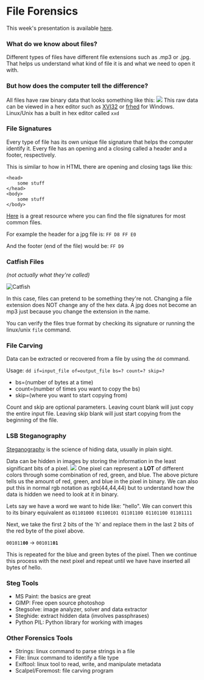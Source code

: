 # File Forensics

This week's presentation is available [here](https://goo.gl/rwUSWy).

### What do we know about files?

Different types of files have different file extensions such as .mp3 or .jpg.
That helps us understand what kind of file it is and what we need to open it with.

### But how does the computer tell the difference?
All files have raw binary data that looks something like this:
![](http://tierradatarecovery.co.uk/wp-content/uploads/2013/05/pic1.jpg)
This raw data can be viewed in a hex editor such as [XVI32](http://www.chmaas.handshake.de/delphi/freeware/xvi32/xvi32.htm) or [frhed](http://frhed.sourceforge.net/en/) for Windows. Linux/Unix has a built in hex editor called ```xxd```

  
### File Signatures

Every type of file has its own unique file signature that helps the computer identify it. Every file has an opening and a closing called a header and a footer, respectively.

This is similar to how in HTML there are opening and closing tags like this:

<html>

    <head>
        some stuff
    </head>
    <body>
        some stuff
    </body>

</html>

[Here](http://www.garykessler.net/library/file_sigs.html) is a great resource where you can find the file signatures for most common files.

For example the header for a jpg file is: ```FF D8 FF E0```

And the footer (end of the file) would be: ```FF D9```


### Catfish Files
*(not actually what they're called)*


![Catfish](http://mtvasia-com.mtvnimages.com/mtvasia-shows/catfish-meaning.jpg)

In this case, files can pretend to be something they're not. Changing a file extension does NOT change any of the hex data. A jpg does not become an mp3 just because you change the extension in the name.

You can verify the files true format by checking its signature or running the linux/unix `file` command.

### File Carving

Data can be extracted or recovered from a file by using the ```dd``` command.

Usage: `dd if=input_file of=output_file bs=? count=? skip=?`

- bs=(number of bytes at a time) 
- count=(number of times you want to copy the bs) 
- skip=(where you want to start copying from)

Count and skip are optional parameters. Leaving count blank will just copy the entire input file. Leaving skip blank will just start copying from the beginning of the file.

### LSB Steganography

[Steganography](http://www.garykessler.net/library/steganography.html) is the science of hiding data, usually in plain sight.
  
Data can be hidden in images by storing the information in the least significant bits of a pixel.
![](https://www.ethicalhacker.net/i/features/books/terrornet/terror4.jpg)
One pixel can represent a **LOT** of different colors through some combination of red, green, and blue. The above picture tells us the amount of red, green, and blue in the pixel in binary. We can also put this in normal rgb notation as rgb(44,44,44) but to understand how the data is hidden we need to look at it in binary.

Lets say we have a word we want to hide like: "hello".
We can convert this to its binary equivalent as
```01101000 01100101 01101100 01101100 01101111```

Next, we take the first 2 bits of the 'h' and replace them in the last 2 bits of the red byte of the pixel above.

<code>001011<b>00</b></code> -> <code>001011<b>01</b></code>

This is repeated for the blue and green bytes of the pixel. Then we continue this process with the next pixel and repeat until we have have inserted all bytes of hello.

### Steg Tools

  - MS Paint: the basics are great
  - GIMP: Free open source photoshop
  - Stegsolve: image analyzer, solver and data extractor
  - Steghide: extract hidden data (involves passphrases)
  - Python PIL: Python library for working with images
  
### Other Forensics Tools

  - Strings: linux command to parse strings in a file
  - File: linux command to identify a file type
  - Exiftool: linux tool to read, write, and manipulate metadata
  - Scalpel/Foremost: file carving program


  
